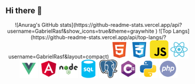 ## Hi there 👋


<div align="center">
  ![Anurag's GitHub stats](https://github-readme-stats.vercel.app/api?username=GabrielRasf&show_icons=true&theme=graywhite )
  ![Top Langs](https://github-readme-stats.vercel.app/api/top-langs/?username=GabrielRasf&layout=compact)

  <img src="logos/html.svg" alt="Logo HTML" width="50" height="50">
  <img src="logos/css.svg" alt="Logo CSS" width="50" height="50">
  <img src="logos/javascript.svg" alt="Logo JavaScript" width="50" height="50">
  <img src="logos/react.svg" alt="Logo React" width="50" height="50">
  <img src="logos/vue.svg" alt="Logo Vue.js" width="50" height="50">
  <img src="logos/angular.svg" alt="Logo Angular" width="50" height="50">
  <img src="logos/node.svg" alt="Logo Node.js" width="50" height="50">
  <img src="logos/sql.svg" alt="Logo SQL" width="50" height="50">
  <img src="logos/postgresql.svg" alt="Logo PostgreSQL" width="50" height="50">
  <img src="logos/csharp.svg" alt="Logo C#" width="50" height="50">
  <img src="logos/python.svg" alt="Logo Python" width="50" height="50">
  <img src="logos/php.svg" alt="Logo PHP" width="50" height="50">
</div>
